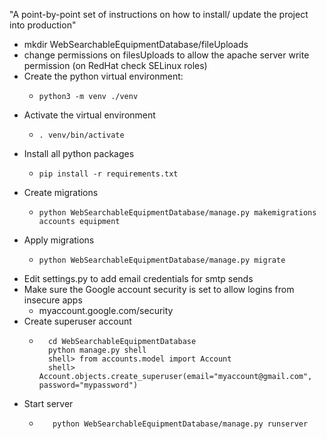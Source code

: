 "A point-by-point set of instructions
on how to install/
update the project into
production"

- mkdir WebSearchableEquipmentDatabase/fileUploads
- change permissions on filesUploads to allow the apache server write permission (on RedHat check SELinux roles)
- Create the python virtual environment:
  -     python3 -m venv ./venv
- Activate the virtual environment
  -     . venv/bin/activate
- Install all python packages
  -     pip install -r requirements.txt
- Create migrations
  -     python WebSearchableEquipmentDatabase/manage.py makemigrations accounts equipment
- Apply migrations
  -     python WebSearchableEquipmentDatabase/manage.py migrate
- Edit settings.py to add email credentials for smtp sends
- Make sure the Google account security is set to allow logins from insecure apps
  - myaccount.google.com/security
- Create superuser account
  -       cd WebSearchableEquipmentDatabase
          python manage.py shell
          shell> from accounts.model import Account
          shell> Account.objects.create_superuser(email="myaccount@gmail.com", password="mypassword")
- Start server
  -        python WebSearchableEquipmentDatabase/manage.py runserver
